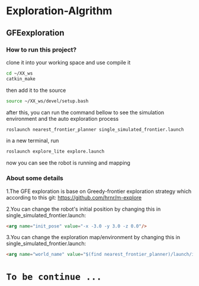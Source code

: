 # Exploration-Algrithm

## GFEexploration

### How to run this project?

clone it into your working space and use compile it
```Bash
cd ~/XX_ws
catkin_make
```
then add it to the source
```Bash
source ~/XX_ws/devel/setup.bash
```
after this, you can run the command bellow to see the simulation environment and the auto exploration process
```Bash
roslaunch nearest_frontier_planner single_simulated_frontier.launch
```
in a new terminal, run
```Bash
roslaunch explore_lite explore.launch
```
now you can see the robot is running and mapping

### About some details

1.The GFE exploration is base on Greedy-frontier exploration strategy which according to this git: https://github.com/hrnr/m-explore

2.You can change the robot's initial position by changing this in single_simulated_frontier.launch:
```HTML
<arg name="init_pose" value="-x -3.0 -y 3.0 -z 0.0"/>
```
3.You can change the exploration map/environment by changing this in single_simulated_frontier.launch:
```HTML
<arg name="world_name" value="$(find nearest_frontier_planner)/launch/includes/worlds/map1.world"/>
```

# `To be continue ...`
